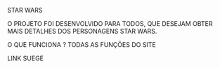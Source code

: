 
STAR WARS

O PROJETO FOI DESENVOLVIDO PARA TODOS, QUE DESEJAM OBTER MAIS DETALHES DOS PERSONAGENS STAR WARS. 

O QUE FUNCIONA ?
 TODAS AS FUNÇÕES DO SITE

LINK SUEGE
